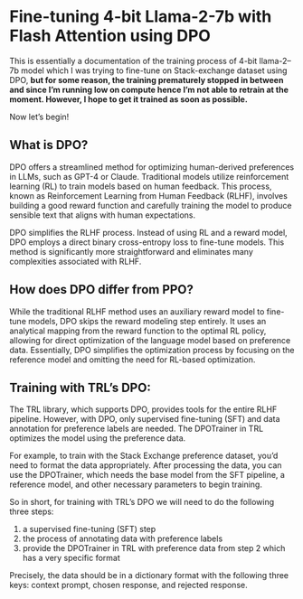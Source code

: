 # Fine-tuning 4-bit Llama-2-7b with Flash Attention using DPO


This is essentially a documentation of the training process of 4-bit llama-2–7b model which I was trying to fine-tune on Stack-exchange dataset using DPO, **but for some reason, the training prematurely stopped in between and since I’m running low on compute hence I’m not able to retrain at the moment. However, I hope to get it trained as soon as possible.**

Now let’s begin!

## What is DPO?
DPO offers a streamlined method for optimizing human-derived preferences in LLMs, such as GPT-4 or Claude. Traditional models utilize reinforcement learning (RL) to train models based on human feedback. This process, known as Reinforcement Learning from Human Feedback (RLHF), involves building a good reward function and carefully training the model to produce sensible text that aligns with human expectations.

DPO simplifies the RLHF process. Instead of using RL and a reward model, DPO employs a direct binary cross-entropy loss to fine-tune models. This method is significantly more straightforward and eliminates many complexities associated with RLHF.

## How does DPO differ from PPO?
While the traditional RLHF method uses an auxiliary reward model to fine-tune models, DPO skips the reward modeling step entirely. It uses an analytical mapping from the reward function to the optimal RL policy, allowing for direct optimization of the language model based on preference data. Essentially, DPO simplifies the optimization process by focusing on the reference model and omitting the need for RL-based optimization.

## Training with TRL’s DPO:
The TRL library, which supports DPO, provides tools for the entire RLHF pipeline. However, with DPO, only supervised fine-tuning (SFT) and data annotation for preference labels are needed. The DPOTrainer in TRL optimizes the model using the preference data.

For example, to train with the Stack Exchange preference dataset, you’d need to format the data appropriately. After processing the data, you can use the DPOTrainer, which needs the base model from the SFT pipeline, a reference model, and other necessary parameters to begin training.

So in short, for training with TRL’s DPO we will need to do the following three steps:

1. a supervised fine-tuning (SFT) step
2. the process of annotating data with preference labels
3. provide the DPOTrainer in TRL with preference data from step 2 which has a very specific format

Precisely, the data should be in a dictionary format with the following three keys: context prompt, chosen response, and rejected response.

